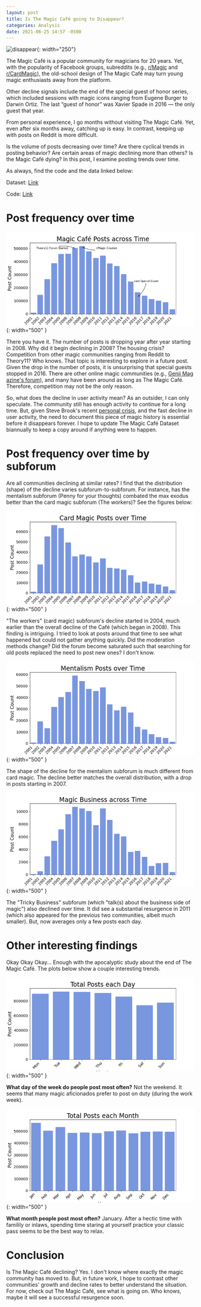 ```yaml
---
layout: post
title: Is The Magic Café going to Disappear?
categories: Analysis
date: 2021-06-25 14:57 -0500
---
```

![disappear](https://media.giphy.com/media/VIzs0jgs8KmgVeTknN/giphy.gif){: width="250"}

The Magic Café is a popular community for magicians for 20 years. Yet, with the popularity of Facebook groups, subreddits (e.g., [r/Magic](https://www.reddit.com/r/Magic/) and [r/CardMagic](https://www.reddit.com/r/cardmagic/)), the old-school design of The Magic Café may turn young magic enthusiasts away from the platform.

Other decline signals include the end of the special guest of honor series, which included sessions with magic icons ranging from Eugene Burger to Darwin Ortiz. The last “guest of honor” was Xavier Spade in 2016 — the only guest that year.

From personal experience, I go months without visiting The Magic Café. Yet, even after six months away, catching up is easy. In contrast, keeping up with posts on Reddit is more difficult.

Is the volume of posts decreasing over time? Are there cyclical trends in posting behavior? Are certain areas of magic declining more than others? Is the Magic Café dying? In this post, I examine posting trends over time.

As always, find the code and the data linked below:

Dataset: [Link](https://quantifiedmagic.com/datasets/2021/06/24/the-magic-cafe.html)

Code: [Link](https://github.com/quantifiedmagic/Blog-Analysis-Notebooks/tree/master/analysis/is-the-magic-cafe-dying)

# Post frequency over time

![The Magic Cafe](/assets/posts/is-the-magic-cafe-dying/magic-cafe-time.png){: width="500" }

 There you have it. The number of posts is dropping year after year starting in 2008. Why did it begin declining in 2008? The housing crisis? Competition from other magic communities ranging from Reddit to Theory11? Who knows. That topic is interesting to explore in a future post. Given the drop in the number of posts, it is unsurprising that special guests stopped in 2016. There are other online magic communities (e.g., [Genii Mag azine's forum](https://forums.geniimagazine.com/)), and many have been around as long as The Magic Café. Therefore, competition may not be the only reason.

So, what does the decline in user activity mean? As an outsider, I can only speculate. The community still has enough activity to continue for a long time. But, given Steve Brook's recent [personal crisis](https://www.themagiccafe.com/forums/viewtopic.php?topic=723763), and the fast decline in user activity, the need to document this piece of magic history is essential before it disappears forever. I hope to update The Magic Café Dataset biannually to keep a copy around if anything were to happen.

# Post frequency over time by subforum

 Are all communities declining at similar rates? I find that the distribution (shape) of the decline varies subforum-to-subforum. For instance, has the mentalism subforum (Penny for your thoughts) combated the max exodus better than the card magic subforum (The workers)? See the figures below:

![The Magic Cafe](/assets/posts/is-the-magic-cafe-dying/workers-time.png){: width="500" }

"The workers" (card magic) subforum's decline started in 2004, much earlier than the overall decline of the Café (which began in 2008). This finding is intriguing. I tried to look at posts around that time to see what happened but could not gather anything quickly. Did the moderation methods change? Did the forum become saturated such that searching for old posts replaced the need to post new ones? I don't know.

![The Magic Cafe](/assets/posts/is-the-magic-cafe-dying/mental-time.png){: width="500" }

The shape of the decline for the mentalism subforum is much different from card magic. The decline better matches the overall distribution, with a drop in posts starting in 2007.


![The Magic Cafe](/assets/posts/is-the-magic-cafe-dying/bus-time.png){: width="500" }

The "Tricky Business" subforum (which "talk(s) about the business side of magic") also declined over time. It did see a substantial resurgence in 2011 (which also appeared for the previous two communities, albeit much smaller). But, now averages only a few posts each day.

# Other interesting findings

Okay Okay Okay... Enough with the apocalyptic study about the end of The Magic Café. The plots below show a couple interesting trends.

![The Magic Cafe](/assets/posts/is-the-magic-cafe-dying/magiccafe-days.png){: width="500" }

**What day of the week do people post most often?** Not the weekend. It seems that many magic aficionados prefer to post on duty (during the work week).

![The Magic Cafe](/assets/posts/is-the-magic-cafe-dying/magiccafe-month.png){: width="500" }

**What month people post most often?** January. After a hectic time with familily or inlaws, spending time staring at yourself practice your classic pass seems to be the best way to relax.

# Conclusion

 Is The Magic Café declining? Yes. I don't know where exactly the magic community has moved to. But, in future work, I hope to contrast other communities' growth and decline rates to better understand the situation.
   For now, check out The Magic Café, see what is going on. Who knows, maybe it will see a successful resurgence soon.

